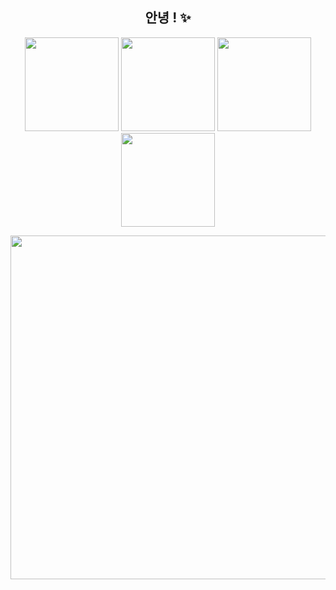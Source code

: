 <h2 align="center"> 안녕 ! ✨</h2>

<p align="center">
   <img src="https://i.imgur.com/4HKfnAn.png" width="150" />
   <img src="https://i.imgur.com/0gJo9yY.png" width="150" />
   <img src="https://i.imgur.com/w8F4apl.png" width="150" />
   <img src="https://i.imgur.com/c3eg0DH.png" width="150" />
</p>
<p align="center">
   <img src="https://media.giphy.com/media/MTqDQqionCih6rwTh5/giphy.gif" width="550" />
</p>
